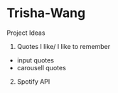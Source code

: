 # Trisha-Wang

Project Ideas
1. Quotes I like/ I like to remember
- input quotes
- carousell quotes
2. Spotify API
